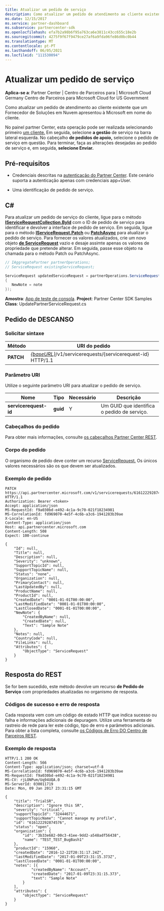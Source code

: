 ```yaml
---
title: Atualizar um pedido de serviço
description: Como atualizar um pedido de atendimento ao cliente existente que um Fornecedor de Soluções em Nuvem apresentou à Microsoft em nome do cliente.
ms.date: 12/15/2017
ms.service: partner-dashboard
ms.subservice: partnercenter-sdk
ms.openlocfilehash: efa7b2a98b6f95a763ca6e3811c43cc655c18e2b
ms.sourcegitcommit: 4275f9f67f9479ce27af6a9fda96fe86d0bc0b44
ms.translationtype: MT
ms.contentlocale: pt-PT
ms.lasthandoff: 06/05/2021
ms.locfileid: "111530094"
---
```

# <a name="update-a-service-request"></a>Atualizar um pedido de serviço

**Aplica-se a**: Partner Center | Centro de Parceiros para | Microsoft Cloud Germany Centro de Parceiros para Microsoft Cloud for US Government

Como atualizar um pedido de atendimento ao cliente existente que um Fornecedor de Soluções em Nuvem apresentou à Microsoft em nome do cliente.

No painel partner Center, esta operação pode ser realizada selecionando primeiro [um cliente.](get-a-customer-by-name.md) Em seguida, selecione **a gestão** de serviço na barra lateral esquerda. No cabeçalho **de pedidos de apoio,** selecione o pedido de serviço em questão. Para terminar, faça as alterações desejadas ao pedido de serviço e, em seguida, **selecione Enviar.**

## <a name="prerequisites"></a>Pré-requisitos

- Credenciais descritas na [autenticação do Partner Center](partner-center-authentication.md). Este cenário suporta a autenticação apenas com credenciais app+User.

- Uma identificação de pedido de serviço.

## <a name="c"></a>C\#

Para atualizar um pedido de serviço do cliente, ligue para o método [**IServiceRequestCollection.ById**](/dotnet/api/microsoft.store.partnercenter.servicerequests.iservicerequestcollection.byid) com o ID de pedido de serviço para identificar e devolver a interface de pedido de serviço. Em seguida, ligue para o método [**IServiceRequest.Patch**](/dotnet/api/microsoft.store.partnercenter.servicerequests.iservicerequest.patch) ou [**PatchAsync**](/dotnet/api/microsoft.store.partnercenter.servicerequests.iservicerequest.patchasync) para atualizar o pedido de serviço. Para fornecer os valores atualizados, crie um novo objeto [**de ServiceRequest**](/dotnet/api/microsoft.store.partnercenter.models.servicerequests.servicerequest) vazio e desaje assimte apenas os valores de propriedade que pretende alterar. Em seguida, passe esse objeto na chamada para o método Patch ou PatchAsync.

``` csharp
// IAggregatePartner partnerOperations;
// ServiceRequest existingServiceRequest;

ServiceRequest updatedServiceRequest = partnerOperations.ServiceRequests.ById(existingServiceRequest.Id).Patch(new ServiceRequest
{
   NewNote = note
});
```

**Amostra**: [App de teste de consola](console-test-app.md). **Project**: Partner Center SDK Samples **Class**: UpdatePartnerServiceRequest.cs

## <a name="rest-request"></a>Pedido de DESCANSO

### <a name="request-syntax"></a>Solicitar sintaxe

| Método    | URI do pedido                                                                                 |
|-----------|---------------------------------------------------------------------------------------------|
| **PATCH** | [*{baseURL}*](partner-center-rest-urls.md)/v1/servicerequests/{servicerequest-id} HTTP/1.1 |

### <a name="uri-parameter"></a>Parâmetro URI

Utilize o seguinte parâmetro URI para atualizar o pedido de serviço.

| Nome                  | Tipo     | Necessário | Descrição                                 |
|-----------------------|----------|----------|---------------------------------------------|
| **servicerequest-id** | **guid** | Y        | Um GUID que identifica o pedido de serviço. |

### <a name="request-headers"></a>Cabeçalhos do pedido

Para obter mais informações, consulte [os cabeçalhos Partner Center REST](headers.md).

### <a name="request-body"></a>Corpo do pedido

O organismo de pedido deve conter um recurso [ServiceRequest.](service-request-resources.md) Os únicos valores necessários são os que devem ser atualizados.

### <a name="request-example"></a>Exemplo de pedido

```http
PATCH https://api.partnercenter.microsoft.com/v1/servicerequests/616122292874576 HTTP/1.1
Authorization: Bearer <token>
Accept: application/json
MS-RequestId: f9a030bd-e492-4c1a-9c70-021f18234981
MS-CorrelationId: fd969070-4e5f-4c6b-a3c6-1941283b39ae
X-Locale: en-US
Content-Type: application/json
Host: api.partnercenter.microsoft.com
Content-Length: 508
Expect: 100-continue

{
    "Id": null,
    "Title": null,
    "Description": null,
    "Severity": "unknown",
    "SupportTopicId": null,
    "SupportTopicName": null,
    "Status": "none",
    "Organization": null,
    "PrimaryContact": null,
    "LastUpdatedBy": null,
    "ProductName": null,
    "ProductId": null,
    "CreatedDate": "0001-01-01T00:00:00",
    "LastModifiedDate": "0001-01-01T00:00:00",
    "LastClosedDate": "0001-01-01T00:00:00",
    "NewNote": {
        "CreatedByName": null,
        "CreatedDate": null,
        "Text": "Sample Note"
    },
    "Notes": null,
    "CountryCode": null,
    "FileLinks": null,
    "Attributes": {
        "ObjectType": "ServiceRequest"
    }
}
```

## <a name="rest-response"></a>Resposta do REST

Se for bem sucedido, este método devolve um recurso **de Pedido de Serviço** com propriedades atualizadas no organismo de resposta.

### <a name="response-success-and-error-codes"></a>Códigos de sucesso e erro de resposta

Cada resposta vem com um código de estado HTTP que indica sucesso ou falha e informações adicionais de depuragem. Utilize uma ferramenta de rastreio de rede para ler este código, tipo de erro e parâmetros adicionais. Para obter a lista completa, consulte [os Códigos de Erro DO Centro de Parceiros REST](error-codes.md).

### <a name="response-example"></a>Exemplo de resposta

```http
HTTP/1.1 200 OK
Content-Length: 566
Content-Type: application/json; charset=utf-8
MS-CorrelationId: fd969070-4e5f-4c6b-a3c6-1941283b39ae
MS-RequestId: f9a030bd-e492-4c1a-9c70-021f18234981
MS-CV: rjLONPum/Uq94UQA.0
MS-ServerId: 030011719
Date: Mon, 09 Jan 2017 23:31:15 GMT

{
    "title": "TrialSR",
    "description": "Ignore this SR",
    "severity": "critical",
    "supportTopicId": "32444671",
    "supportTopicName": "Cannot manage my profile",
    "id": "616122292874576",
    "status": "open",
    "organization": {
        "id": "3b33e682-00c3-41ee-9dd2-a548adf56438",
        "name": "TEST_TEST_BugBash1"
    },
    "productId": "15960",
    "createdDate": "2016-12-22T20:31:17.24Z",
    "lastModifiedDate": "2017-01-09T23:31:15.373Z",
    "lastClosedDate": "0001-01-01T00:00:00",
    "notes": [{
            "createdByName": "Account",
            "createdDate": "2017-01-09T23:31:15.373",
            "text": "Sample Note"
        }
    ],
    "attributes": {
        "objectType": "ServiceRequest"
    }
}
```
